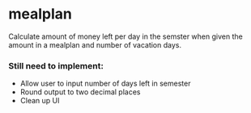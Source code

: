 # mealplan
Calculate amount of money left per day in the semster when given the amount in a mealplan and number of vacation days.
### Still need to implement:
- Allow user to input number of days left in semester
- Round output to two decimal places
- Clean up UI
